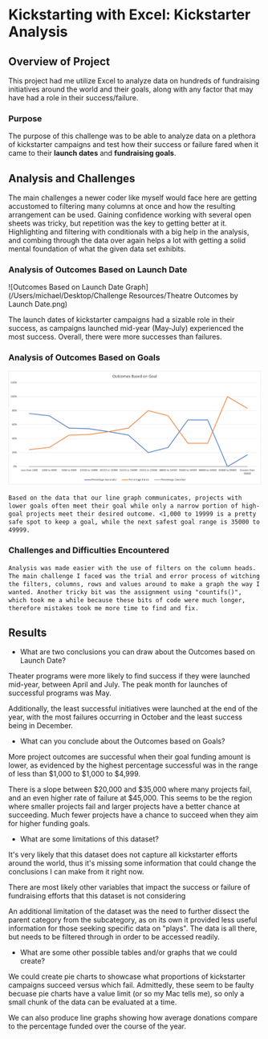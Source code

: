 # Kickstarting with Excel: Kickstarter Analysis

## Overview of Project

This project had me utilize Excel to analyze data on hundreds of fundraising initiatives around the world and their goals, along with any factor that may have had a role in their success/failure. 


### Purpose

The purpose of this challenge was to be able to analyze data on a plethora of kickstarter campaigns and test how their success or failure fared when it came to their **launch dates** and **fundraising goals**. 


## Analysis and Challenges

The main challenges a newer coder like myself would face here are getting accustomed to filtering many columns at once and how the resulting arrangement can be used. Gaining confidence working with several open sheets was tricky, but repetition was the key to getting better at it. Highlighting and filtering with conditionals with a big help in the analysis, and combing through the data over again helps a lot with getting a solid mental foundation of what the given data set exhibits. 

### Analysis of Outcomes Based on Launch Date
![Outcomes Based on Launch Date Graph](/Users/michael/Desktop/Challenge Resources/Theatre Outcomes by Launch Date.png)

The launch dates of kickstarter campaigns had a sizable role in their success, as campaigns launched mid-year (May-July) experienced the most success. Overall, there were more successes than failures. 
	

### Analysis of Outcomes Based on Goals
![See chart of Outcomes Based on Goals](https://github.com/mtryergreen/kickstarter_analysis/blob/main/Outcomes_vs_Goals.png)

	Based on the data that our line graph communicates, projects with lower goals often meet their goal while only a narrow portion of high-goal projects meet their desired outcome. <1,000 to 19999 is a pretty safe spot to keep a goal, while the next safest goal range is 35000 to 49999. 

### Challenges and Difficulties Encountered

	Analysis was made easier with the use of filters on the column heads. The main challenge I faced was the trial and error process of witching the filters, columns, rows and values around to make a graph the way I wanted. Another tricky bit was the assignment using "countifs()", which took me a while because these bits of code were much longer, therefore mistakes took me more time to find and fix.


## Results

- What are two conclusions you can draw about the Outcomes based on Launch Date?

Theater programs were more likely to find success if they were launched mid-year, between April and July. The peak month for launches of successful programs was May. 

Additionally, the least successful initiatives were launched at the end of the year, with the most failures occurring in October and the least success being in December. 


- What can you conclude about the Outcomes based on Goals?

More project outcomes are successful when their goal funding amount is lower, as evidenced by the highest percentage successful was in the range of less than $1,000 to $1,000 to $4,999. 

There is a slope between $20,000 and $35,000 where many projects fail, and an even higher rate of failure at $45,000. This seems to be the region where smaller projects fail and larger projects have a better chance at succeeding. Much fewer projects have a chance to succeed when they aim for higher funding goals. 


- What are some limitations of this dataset?

It's very likely that this dataset does not capture all kickstarter efforts around the world, thus it's missing some information that could change the conclusions I can make from it right now. 

There are most likely other variables that impact the success or failure of fundraising efforts that this dataset is not considering

An additional limitation of the dataset was the need to further dissect the parent category from the subcategory, as on its own it provided less useful information for those seeking specific data on "plays". The data is all there, but needs to be filtered through in order to be accessed readily. 

- What are some other possible tables and/or graphs that we could create?

We could create pie charts to showcase what proportions of kickstarter campaigns succeed versus which fail. Admittedly, these seem to be faulty becuase pie charts have a value limit (or so my Mac tells me), so only a small chunk of the data can be evaluated at a time. 


We can also produce line graphs showing how average donations compare to the percentage funded over the course of the year. 
